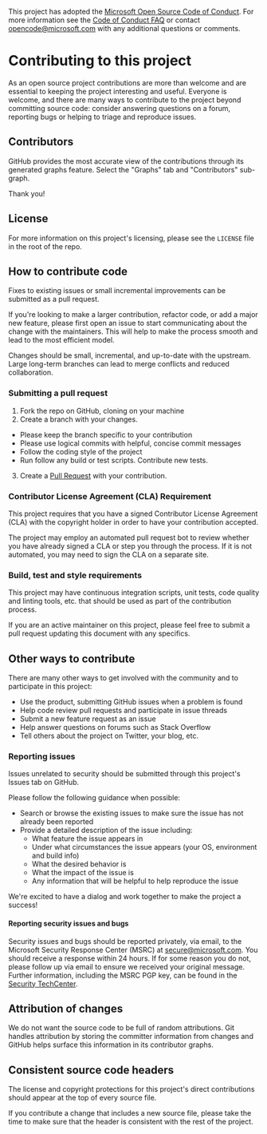 <!-- This file is currently generic with the exception of mentioning how 
     to report security-related bugs to Microsoft. -->

This project has adopted the [Microsoft Open Source Code of
Conduct](https://opensource.microsoft.com/codeofconduct/).
For more information see the [Code of Conduct
FAQ](https://opensource.microsoft.com/codeofconduct/faq/) or
contact [opencode@microsoft.com](mailto:opencode@microsoft.com)
with any additional questions or comments.

# Contributing to this project

As an open source project contributions are more than welcome and are 
essential to keeping the project interesting and useful. Everyone is 
welcome, and there are many ways to contribute to the project beyond 
committing source code: consider answering questions on a forum, 
reporting bugs or helping to triage and reproduce issues.

<!-- CONSIDER: Community guideline or code of conduct link -->

## Contributors

GitHub provides the most accurate view of the contributions through its
generated graphs feature. Select the "Graphs" tab and
"Contributors" sub-graph.

Thank you!

## License

For more information on this project's licensing, please see the 
`LICENSE` file in the root of the repo.

<!-- Not a link, since some projects use LICENSE and others use LICENSE.TXT -->

## How to contribute code

Fixes to existing issues or small incremental improvements can be 
submitted as a pull request.

If you're looking to make a larger contribution, refactor code, or add 
a major new feature, please first open an issue to start communicating 
about the change with the maintainers. This will help to make the process 
smooth and lead to the most efficient model.

Changes should be small, incremental, and up-to-date with the upstream. 
Large long-term branches can lead to merge conflicts and reduced 
collaboration.

### Submitting a pull request

1. Fork the repo on GitHub, cloning on your machine
2. Create a branch with your changes.
  - Please keep the branch specific to your contribution
  - Please use logical commits with helpful, concise commit messages
  - Follow the coding style of the project
  - Run follow any build or test scripts. Contribute new tests.
3. Create a [Pull Request](https://help.github.com/articles/using-pull-requests/) with your contribution.

### Contributor License Agreement (CLA) Requirement

This project requires that you have a signed Contributor License 
Agreement (CLA) with the copyright holder in order to have your 
contribution accepted.

The project may employ an automated pull request bot to review whether 
you have already signed a CLA or step you through the process. If it 
is not automated, you may need to sign the CLA on a separate site.

### Build, test and style requirements

This project may have continuous integration scripts, unit tests, 
code quality and linting tools, etc. that should be used as part 
of the contribution process.

If you are an active maintainer on this project, please feel free 
to submit a pull request updating this document with any specifics.

## Other ways to contribute

There are many other ways to get involved with the community and to 
participate in this project:

- Use the product, submitting GitHub issues when a problem is found
- Help code review pull requests and participate in issue threads
- Submit a new feature request as an issue
- Help answer questions on forums such as Stack Overflow
- Tell others about the project on Twitter, your blog, etc.

### Reporting issues

Issues unrelated to security should be submitted through this 
project's Issues tab on GitHub.

Please follow the following guidance when possible:

- Search or browse the existing issues to make sure the issue 
  has not already been reported
- Provide a detailed description of the issue including:
  - What feature the issue appears in
  - Under what circumstances the issue appears (your OS, environment 
    and build info)
  - What the desired behavior is
  - What the impact of the issue is
  - Any information that will be helpful to help reproduce the issue

We're excited to have a dialog and work together to make the 
project a success!

#### Reporting security issues and bugs

Security issues and bugs should be reported privately, via email, to the 
Microsoft Security Response Center (MSRC) at 
[secure@microsoft.com](mailto:secure@microsoft.com). You should receive 
a response within 24 hours. If for some reason you do not, please follow 
up via email to ensure we received your original message. Further information, 
including the MSRC PGP key, can be found in the [Security TechCenter](https://technet.microsoft.com/en-us/security/ff852094.aspx).

## Attribution of changes

We do not want the source code to be full of random attributions. Git 
handles attribution by storing the committer information from changes 
and GitHub helps surface this information in its contributor graphs.

## Consistent source code headers

The license and copyright protections for this project's direct 
contributions should appear at the top of every source file.

If you contribute a change that includes a new source file, please 
take the time to make sure that the header is consistent with the 
rest of the project.

<!--
### Write Access

Write access is a very special privilege that is granted to project 
maintainers and contributions with a track record of substantial 
high-quality changes and community participation.

Even with write access, the code reviews and pull request process
should be used. 
-->

<!-- Specific governance instructions can be added as appropriate -->
